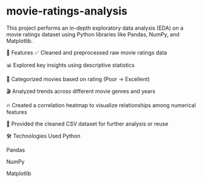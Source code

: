 # movie-ratings-analysis
This project performs an in-depth exploratory data analysis (EDA) on a movie ratings dataset using Python libraries like Pandas, NumPy, and Matplotlib.

📌 Features
✅ Cleaned and preprocessed raw movie ratings data

📊 Explored key insights using descriptive statistics

🎯 Categorized movies based on rating (Poor → Excellent)

🎬 Analyzed trends across different movie genres and years

🔥 Created a correlation heatmap to visualize relationships among numerical features

📄 Provided the cleaned CSV dataset for further analysis or reuse

🛠️ Technologies Used
Python

Pandas

NumPy

Matplotlib
